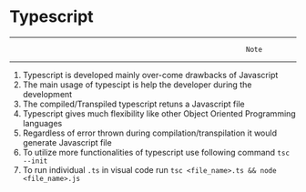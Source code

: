 # Typescript

********************************************************************************
                                                              Note                                          
********************************************************************************
1. Typescript is developed mainly over-come drawbacks of Javascript 
2. The main usage of typescipt is help the developer during the development 
3. The compiled/Transpiled typescript retuns a Javascript file
4. Typescript gives much flexibility like other Object Oriented Programming languages 
5. Regardless of error thrown during compilation/transpilation it would generate Javascript file
6. To utilize more functionalities of typescript use following command `tsc --init`
7. To run individual `.ts` in visual code run `tsc <file_name>.ts && node <file_name>.js`
